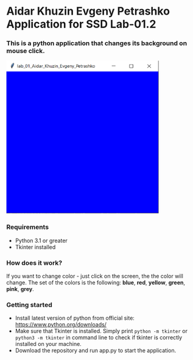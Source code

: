 # Aidar Khuzin Evgeny Petrashko Application for SSD Lab-01.2

### This is a python application that changes its background on mouse click.

<img src="/presentation.gif" width="400" height="400"/>


### Requirements
- Python 3.1 or greater
- Tkinter installed

### How does it work?
If you want to change color - just click on the screen, the the color will change.
The set of the colors is the following: **blue**, **red**, **yellow**, **green**, **pink**, **grey**.

### Getting started
- Install latest version of python from official site: https://www.python.org/downloads/
- Make sure that Tkinter is installed. Simply print
    ```python -m tkinter``` or ```python3 -m tkinter``` in command line to check if tkinter is correctly installed on your machine. 
- Download the repository and run app.py to start the application.

